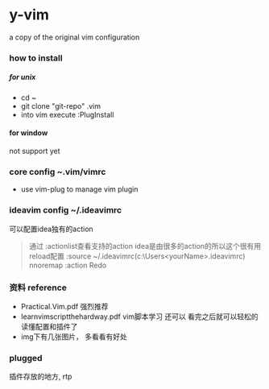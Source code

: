 # y-vim
a copy of the original vim configuration

### how to install 

##### for unix 
* cd ~
* git clone "git-repo" .vim
* into vim execute :PlugInstall

#### for window
not support yet

### core config ~.vim/vimrc
* use vim-plug to manage vim plugin

### ideavim config ~/.ideavimrc
可以配置idea独有的action
   > 通过 :actionlist查看支持的action idea是由很多的action的所以这个很有用
   > reload配置  :source ~/.ideavimrc(c:\Users\<yourName>\.ideavimrc)
   > nnoremap <C-r> :action Redo<CR>

### 资料 reference
* Practical.Vim.pdf 强烈推荐
* learnvimscriptthehardway.pdf vim脚本学习 还可以 看完之后就可以轻松的读懂配置和插件了
* img下有几张图片， 多看看有好处

### plugged 
插件存放的地方, rtp
